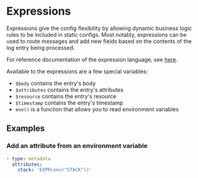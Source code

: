 # Expressions

Expressions give the config flexibility by allowing dynamic business logic rules to be included in static configs.
Most notably, expressions can be used to route messages and add new fields based on the contents of the log entry
being processed.

For reference documentation of the expression language, see [here](https://github.com/antonmedv/expr/blob/master/docs/Language-Definition.md).

Available to the expressions are a few special variables:
- `$body` contains the entry's body
- `$attributes` contains the entry's attributes
- `$resource` contains the entry's resource
- `$timestamp` contains the entry's timestamp
- `env()` is a function that allows you to read environment variables

## Examples

### Add an attribute from an environment variable

```yaml
- type: metadata
  attributes:
    stack: 'EXPR(env("STACK"))'
```
